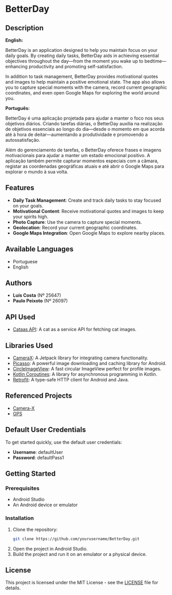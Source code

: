 # BetterDay

## Description

**English:**

BetterDay is an application designed to help you maintain focus on your daily goals. By creating daily tasks, BetterDay aids in achieving essential objectives throughout the day—from the moment you wake up to bedtime—enhancing productivity and promoting self-satisfaction.

In addition to task management, BetterDay provides motivational quotes and images to help maintain a positive emotional state. The app also allows you to capture special moments with the camera, record current geographic coordinates, and even open Google Maps for exploring the world around you.

**Português:**

BetterDay é uma aplicação projetada para ajudar a manter o foco nos seus objetivos diários. Criando tarefas diárias, o BetterDay auxilia na realização de objetivos essenciais ao longo do dia—desde o momento em que acorda até à hora de deitar—aumentando a produtividade e promovendo a autossatisfação.

Além do gerenciamento de tarefas, o BetterDay oferece frases e imagens motivacionais para ajudar a manter um estado emocional positivo. A aplicação também permite capturar momentos especiais com a câmara, registar as coordenadas geográficas atuais e até abrir o Google Maps para explorar o mundo à sua volta.

## Features

- **Daily Task Management**: Create and track daily tasks to stay focused on your goals.
- **Motivational Content**: Receive motivational quotes and images to keep your spirits high.
- **Photo Capture**: Use the camera to capture special moments.
- **Geolocation**: Record your current geographic coordinates.
- **Google Maps Integration**: Open Google Maps to explore nearby places.

## Available Languages

- Portuguese
- English

## Authors

- **Luís Costa** (Nº 25647)
- **Paulo Peixoto** (Nº 26097)

## API Used

- [Cataas API](https://cataas.com): A cat as a service API for fetching cat images.

## Libraries Used

- [CameraX](https://developer.android.com/media/camera/camerax): A Jetpack library for integrating camera functionality.
- [Picasso](https://github.com/square/picasso): A powerful image downloading and caching library for Android.
- [CircleImageView](https://github.com/hdodenhof/CircleImageView): A fast circular ImageView perfect for profile images.
- [Kotlin Coroutines](https://github.com/Kotlin/kotlinx.coroutines): A library for asynchronous programming in Kotlin.
- [Retrofit](https://square.github.io/retrofit/): A type-safe HTTP client for Android and Java.

## Referenced Projects

- [Camera-X](https://github.com/IPT-MEI-DAMA-2023-2024/Camera-X)
- [GPS](https://github.com/IPT-MEI-DAMA-2023-2024/GPS)

## Default User Credentials

To get started quickly, use the default user credentials:

- **Username**: defaultUser
- **Password**: defaultPass1

## Getting Started

### Prerequisites

- Android Studio
- An Android device or emulator

### Installation

1. Clone the repository:
    ```sh
    git clone https://github.com/yourusername/BetterDay.git
    ```
2. Open the project in Android Studio.
3. Build the project and run it on an emulator or a physical device.

## License

This project is licensed under the MIT License - see the [LICENSE](LICENSE) file for details.


